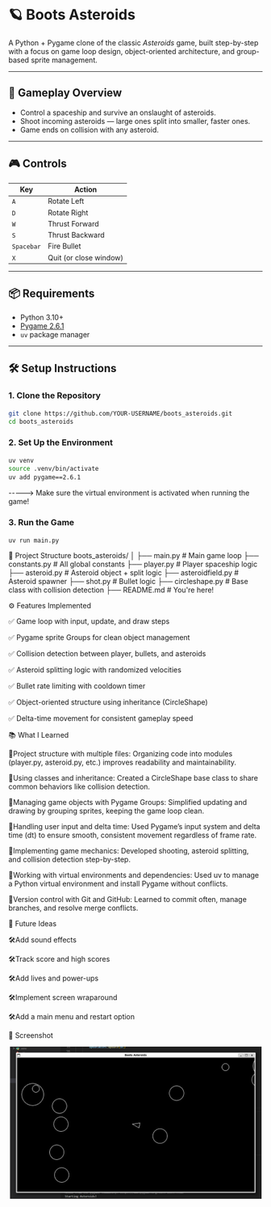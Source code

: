 # 🪐 Boots Asteroids

A Python + Pygame clone of the classic *Asteroids* game, built step-by-step with a focus on game loop design, object-oriented architecture, and group-based sprite management.

---

## 🚀 Gameplay Overview

- Control a spaceship and survive an onslaught of asteroids.
- Shoot incoming asteroids — large ones split into smaller, faster ones.
- Game ends on collision with any asteroid.

---

## 🎮 Controls

| Key        | Action                  |
|------------|--------------------------|
| `A`        | Rotate Left              |
| `D`        | Rotate Right             |
| `W`        | Thrust Forward           |
| `S`        | Thrust Backward          |
| `Spacebar` | Fire Bullet              |
| `X`        | Quit (or close window)   |

---

## 📦 Requirements

- Python 3.10+
- [Pygame 2.6.1](https://www.pygame.org/news)
- `uv` package manager

---

## 🛠️ Setup Instructions

### 1. Clone the Repository

```bash
git clone https://github.com/YOUR-USERNAME/boots_asteroids.git
cd boots_asteroids
```

### 2. Set Up the Environment

```bash
uv venv
source .venv/bin/activate
uv add pygame==2.6.1
```
-----> Make sure the virtual environment is activated when running the game!

### 3. Run the Game
```bash
uv run main.py
```

🧩 Project Structure
boots_asteroids/
│
├── main.py                # Main game loop
├── constants.py           # All global constants
├── player.py              # Player spaceship logic
├── asteroid.py            # Asteroid object + split logic
├── asteroidfield.py       # Asteroid spawner
├── shot.py                # Bullet logic
├── circleshape.py         # Base class with collision detection
├── README.md              # You're here!


⚙️ Features Implemented

✅ Game loop with input, update, and draw steps

✅ Pygame sprite Groups for clean object management

✅ Collision detection between player, bullets, and asteroids

✅ Asteroid splitting logic with randomized velocities

✅ Bullet rate limiting with cooldown timer

✅ Object-oriented structure using inheritance (CircleShape)

✅ Delta-time movement for consistent gameplay speed


📚 What I Learned

📌Project structure with multiple files: Organizing code into modules (player.py, asteroid.py, etc.) improves readability and maintainability.

📌Using classes and inheritance: Created a CircleShape base class to share common behaviors like collision detection.

📌Managing game objects with Pygame Groups: Simplified updating and drawing by grouping sprites, keeping the game loop clean.

📌Handling user input and delta time: Used Pygame’s input system and delta time (dt) to ensure smooth, consistent movement regardless of frame rate.

📌Implementing game mechanics: Developed shooting, asteroid splitting, and collision detection step-by-step.

📌Working with virtual environments and dependencies: Used uv to manage a Python virtual environment and install Pygame without conflicts.

📌Version control with Git and GitHub: Learned to commit often, manage branches, and resolve merge conflicts.

🧪 Future Ideas

🛠️Add sound effects

🛠️Track score and high scores

🛠️Add lives and power-ups

🛠️Implement screen wraparound

🛠️Add a main menu and restart option

📸 Screenshot
<p align="center">
  <img src="screenshot.png" alt="Gameplay Screenshot" width="500"/>
</p>
